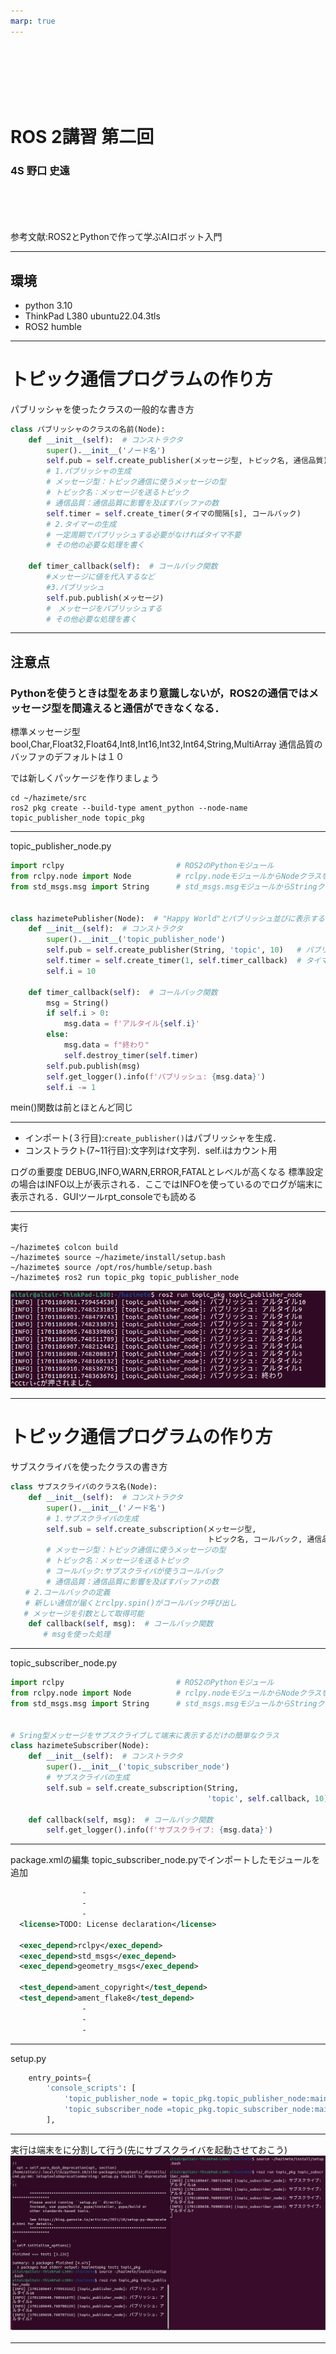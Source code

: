 ```yaml
---
marp: true
---
```

<br> 
<br> 
<br> 
<br> 
<br> 


# ROS 2講習 第二回
### 4S 野口 史遠
<br> 
<br> 
<br> 
<br> 
参考文献:ROS2とPythonで作って学ぶAIロボット入門

---

## 環境
* python 3.10 
* ThinkPad L380 ubuntu22.04.3tls
* ROS2 humble
---
# トピック通信プログラムの作り方
パブリッシャを使ったクラスの一般的な書き方
```py
class パブリッシャのクラスの名前(Node):  
    def __init__(self):  # コンストラクタ
        super().__init__('ノード名')
        self.pub = self.create_publisher(メッセージ型, トピック名, 通信品質)   
        # 1.パブリッシャの生成
        # メッセージ型：トピック通信に使うメッセージの型
        # トピック名：メッセージを送るトピック
        # 通信品質：通信品質に影響を及ぼすバッファの数
        self.timer = self.create_timer(タイマの間隔[s], コールバック)  
        # 2.タイマーの生成
        # 一定周期でパブリッシュする必要がなければタイマ不要
        # その他の必要な処理を書く

    def timer_callback(self):  # コールバック関数
        #メッセージに値を代入するなど
        #3.パブリッシュ
        self.pub.publish(メッセージ)
        #　メッセージをパブリッシュする
        # その他必要な処理を書く
```
---
## 注意点
### Pythonを使うときは型をあまり意識しないが，ROS2の通信ではメッセージ型を間違えると通信ができなくなる．
標準メッセージ型
bool,Char,Float32,Float64,Int8,Int16,Int32,Int64,String,MultiArray
 通信品質のバッファのデフォルトは１０


では新しくパッケージを作りましょう
```
cd ~/hazimete/src
ros2 pkg create --build-type ament_python --node-name topic_publisher_node topic_pkg
```

---

topic_publisher_node.py
```py
import rclpy                         # ROS2のPythonモジュール
from rclpy.node import Node          # rclpy.nodeモジュールからNodeクラスをインポート
from std_msgs.msg import String      # std_msgs.msgモジュールからStringクラスをインポート


class hazimetePublisher(Node):  # "Happy World"とパブリッシュ並びに表示するクラス
    def __init__(self):  # コンストラクタ
        super().__init__('topic_publisher_node')
        self.pub = self.create_publisher(String, 'topic', 10)   # パブリッシャの生成
        self.timer = self.create_timer(1, self.timer_callback)  # タイマーの生成
        self.i = 10

    def timer_callback(self):  # コールバック関数
        msg = String()
        if self.i > 0:
            msg.data = f'アルタイル{self.i}'
        else:
            msg.data = f"終わり"
            self.destroy_timer(self.timer)
        self.pub.publish(msg)
        self.get_logger().info(f'パブリッシュ: {msg.data}')
        self.i -= 1
```
mein()関数は前とほとんど同じ

---
* インポート(３行目):`create_publisher()`はパブリッシャを生成．
* コンストラクト(7~11行目):文字列は`f`文字列．self.iはカウント用

ログの重要度
DEBUG,INFO,WARN,ERROR,FATALとレベルが高くなる
標準設定の場合はINFO以上が表示される．ここではINFOを使っているのでログが端末に表示される．GUIツールrpt_consoleでも読める

---

実行
```
~/hazimete$ colcon build
~/hazimete$ source ~/hazimete/install/setup.bash
~/hazimete$ source /opt/ros/humble/setup.bash
~/hazimete$ ros2 run topic_pkg topic_publisher_node
```
![](image-12.png)

---
# トピック通信プログラムの作り方
サブスクライバを使ったクラスの書き方
```py
class サブスクライバのクラス名(Node):
    def __init__(self):  # コンストラクタ
        super().__init__('ノード名')
        # 1.サブスクライバの生成
        self.sub = self.create_subscription(メッセージ型,
                                            トピック名, コールバック, 通信品質)
        # メッセージ型：トピック通信に使うメッセージの型
        # トピック名：メッセージを送るトピック
        # コールバック:サブスクライバが使うコールバック
        # 通信品質：通信品質に影響を及ぼすバッファの数
　　# 2.コールバックの定義
　　# 新しい通信が届くとrclpy.spin()がコールバック呼び出し
   # メッセージを引数として取得可能
    def callback(self, msg):  # コールバック関数
    　　# msgを使った処理
```
---
topic_subscriber_node.py
```py
import rclpy                         # ROS2のPythonモジュール
from rclpy.node import Node          # rclpy.nodeモジュールからNodeクラスをインポート
from std_msgs.msg import String      # std_msgs.msgモジュールからStringクラスをインポート


# Sring型メッセージをサブスクライブして端末に表示するだけの簡単なクラス
class hazimeteSubscriber(Node):
    def __init__(self):  # コンストラクタ
        super().__init__('topic_subscriber_node')
        # サブスクライバの生成
        self.sub = self.create_subscription(String,
                                            'topic', self.callback, 10)

    def callback(self, msg):  # コールバック関数
        self.get_logger().info(f'サブスクライブ: {msg.data}')
```
---
package.xmlの編集
topic_subscriber_node.pyでインポートしたモジュールを追加

```xml
                -
                -
                -
  <license>TODO: License declaration</license>
  
  <exec_depend>rclpy</exec_depend>
  <exec_depend>std_msgs</exec_depend>
  <exec_depend>geometry_msgs</exec_depend>

  <test_depend>ament_copyright</test_depend>
  <test_depend>ament_flake8</test_depend>
                -
                -
                -
```
---

setup.py
```py
    entry_points={
        'console_scripts': [
            'topic_publisher_node = topic_pkg.topic_publisher_node:main',
            'topic_subscriber_node =topic_pkg.topic_subscriber_node:main',
        ],
```
---
実行は端末をに分割して行う(先にサブスクライバを起動させておこう)
![Alt text](image-13.png)

---

